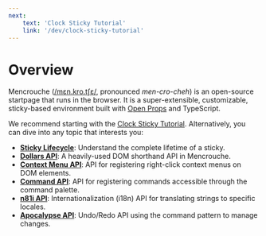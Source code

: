 ```yaml
---
next:
    text: 'Clock Sticky Tutorial'
    link: '/dev/clock-sticky-tutorial'
---
```


# Overview

Mencrouche ([/mɛn.kro.tʃɛ/](https://ipa-reader.com/?text=m%C9%9Bn.kro.t%CA%83%C9%9B), pronounced *men-cro-cheh*) is an open-source startpage that runs in the browser. It is a super-extensible, customizable, sticky-based environment built with [Open Props](https://open-props.style/) and TypeScript.

We recommend starting with the [Clock Sticky Tutorial](/dev/clock-sticky-tutorial). Alternatively, you can dive into any topic that interests you:

- **[Sticky Lifecycle](/dev/sticky-lifecycle)**: Understand the complete lifetime of a sticky.
- **[Dollars API](/dev/dollars-api)**: A heavily-used DOM shorthand API in Mencrouche.
- **[Context Menu API](/dev/context-menu-api)**: API for registering right-click context menus on DOM elements.
- **[Command API](/dev/command-api)**: API for registering commands accessible through the command palette.
- **[n81i API](/dev/n81i-api)**: Internationalization (i18n) API for translating strings to specific locales.
- **[Apocalypse API](/dev/apocalypse-api)**: Undo/Redo API using the command pattern to manage changes.

